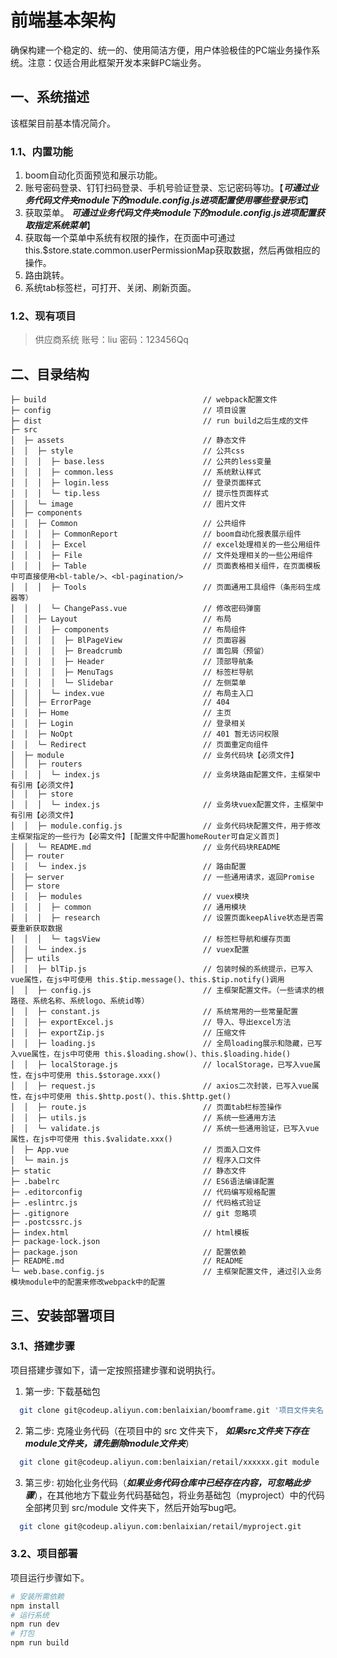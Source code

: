 # 前端基本架构
确保构建一个稳定的、统一的、使用简洁方便，用户体验极佳的PC端业务操作系统。注意：仅适合用此框架开发本来鲜PC端业务。

## 一、系统描述
该框架目前基本情况简介。
### 1.1、内置功能
1. boom自动化页面预览和展示功能。
2. 账号密码登录、钉钉扫码登录、手机号验证登录、忘记密码等功。【***可通过业务代码文件夹module下的module.config.js进项配置使用哪些登录形式***】
3. 获取菜单。 ***可通过业务代码文件夹module下的module.config.js进项配置获取指定系统菜单***】
4. 获取每一个菜单中系统有权限的操作，在页面中可通过 this.$store.state.common.userPermissionMap获取数据，然后再做相应的操作。
5. 路由跳转。
6. 系统tab标签栏，可打开、关闭、刷新页面。
### 1.2、现有项目
> 供应商系统
> 账号：liu 密码：123456Qq

## 二、目录结构
```
├─ build                                   // webpack配置文件
├─ config                                  // 项目设置
├─ dist                                    // run build之后生成的文件
├─ src
│  ├─ assets                               // 静态文件
│  │  ├─ style                             // 公共css
│  │  │  ├─ base.less                      // 公共的less变量
│  │  │  ├─ common.less                    // 系统默认样式
│  │  │  ├─ login.less                     // 登录页面样式
│  │  │  └─ tip.less                       // 提示性页面样式
│  │  └─ image                             // 图片文件
│  ├─ components                           
│  │  ├─ Common                            // 公共组件
│  │  │  ├─ CommonReport                   // boom自动化报表展示组件
│  │  │  ├─ Excel                          // excel处理相关的一些公用组件
│  │  │  ├─ File                           // 文件处理相关的一些公用组件
│  │  │  ├─ Table                          // 页面表格相关组件，在页面模板中可直接使用<bl-table/>、<bl-pagination/>
│  │  │  ├─ Tools                          // 页面通用工具组件（条形码生成器等）
│  │  │  └─ ChangePass.vue                 // 修改密码弹窗
│  │  ├─ Layout                            // 布局
│  │  │  ├─ components                     // 布局组件
│  │  │  │  ├─ BlPageView                  // 页面容器
│  │  │  │  ├─ Breadcrumb                  // 面包屑（预留）
│  │  │  │  ├─ Header                      // 顶部导航条
│  │  │  │  ├─ MenuTags                    // 标签栏导航
│  │  │  │  └─ Slidebar                    // 左侧菜单
│  │  │  └─ index.vue                      // 布局主入口
│  │  ├─ ErrorPage                         // 404
│  │  ├─ Home                              // 主页
│  │  ├─ Login                             // 登录相关
│  │  ├─ NoOpt                             // 401 暂无访问权限
│  │  └─ Redirect                          // 页面重定向组件
│  ├─ module                               // 业务代码块【必须文件】
│  │  ├─ routers                           
│  │  │  └─ index.js                       // 业务块路由配置文件，主框架中有引用【必须文件】
│  │  ├─ store                             
│  │  │  └─ index.js                       // 业务块vuex配置文件，主框架中有引用【必须文件】
│  │  ├─ module.config.js                  // 业务代码块配置文件，用于修改主框架指定的一些行为【必需文件】[配置文件中配置homeRouter可自定义首页]
│  │  └─ README.md                         // 业务代码块README
│  ├─ router
│  │  └─ index.js                          // 路由配置
│  ├─ server                               // 一些通用请求，返回Promise
│  ├─ store
│  │  ├─ modules                           // vuex模块
│  │  │  ├─ common                         // 通用模块
│  │  │  ├─ research                       // 设置页面keepAlive状态是否需要重新获取数据
│  │  │  └─ tagsView                       // 标签栏导航和缓存页面
│  │  └─ index.js                          // vuex配置
│  ├─ utils
│  │  ├─ blTip.js                          // 包装时候的系统提示，已写入vue属性，在js中可使用 this.$tip.message()、this.$tip.notify()调用
│  │  ├─ config.js                         // 主框架配置文件。（一些请求的根路径、系统名称、系统logo、系统id等）
│  │  ├─ constant.js                       // 系统常用的一些常量配置
│  │  ├─ exportExcel.js                    // 导入、导出excel方法
│  │  ├─ exportZip.js                      // 压缩文件
│  │  ├─ loading.js                        // 全局loading展示和隐藏，已写入vue属性，在js中可使用 this.$loading.show()、this.$loading.hide()
│  │  ├─ localStorage.js                   // localStorage，已写入vue属性，在js中可使用 this.$storage.xxx()
│  │  ├─ request.js                        // axios二次封装，已写入vue属性，在js中可使用 this.$http.post()、this.$http.get()
│  │  ├─ route.js                          // 页面tab栏标签操作
│  │  ├─ utils.js                          // 系统一些通用方法
│  │  └─ validate.js                       // 系统一些通用验证，已写入vue属性，在js中可使用 this.$validate.xxx()
│  ├─ App.vue                              // 页面入口文件
│  └─ main.js                              // 程序入口文件
├─ static                                  // 静态文件
├─ .babelrc                                // ES6语法编译配置
├─ .editorconfig                           // 代码编写规格配置
├─ .eslintrc.js                            // 代码格式验证
├─ .gitignore                              // git 忽略项
├─ .postcssrc.js
├─ index.html                              // html模板
├─ package-lock.json                        
├─ package.json                            // 配置依赖
├─ README.md                               // README
└─ web.base.config.js                      // 主框架配置文件, 通过引入业务模块module中的配置来修改webpack中的配置
```

## 三、安装部署项目
### 3.1、搭建步骤
项目搭建步骤如下，请一定按照搭建步骤和说明执行。
1. 第一步: 下载基础包
``` bash
  git clone git@codeup.aliyun.com:benlaixian/boomframe.git '项目文件夹名'
```
2. 第二步: 克隆业务代码（在项目中的 src 文件夹下， ***如果src文件夹下存在module文件夹，请先删除module文件夹***）
``` bash
  git clone git@codeup.aliyun.com:benlaixian/retail/xxxxxx.git module
```
3. 第三步: 初始化业务代码（***如果业务代码仓库中已经存在内容，可忽略此步骤***），在其他地方下载业务代码基础包，将业务基础包（myproject）中的代码全部拷贝到 src/module 文件夹下，然后开始写bug吧。
``` bash
  git clone git@codeup.aliyun.com:benlaixian/retail/myproject.git
```
### 3.2、项目部署
项目运行步骤如下。
``` bash
# 安装所需依赖
npm install
# 运行系统
npm run dev
# 打包
npm run build
```
